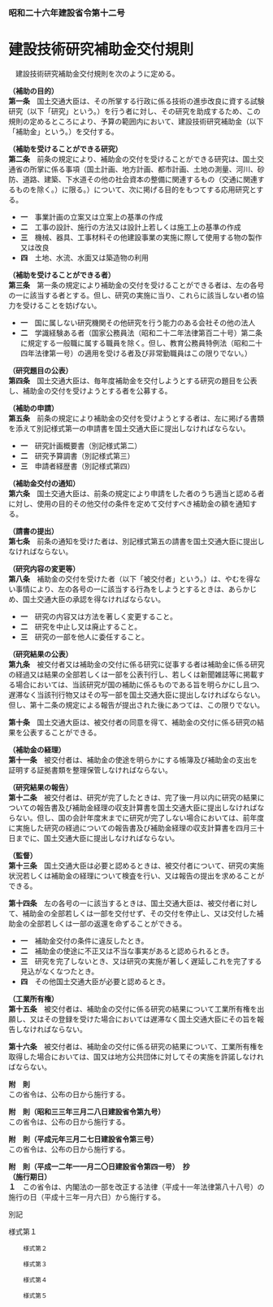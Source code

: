 ### 昭和二十六年建設省令第十二号  
# 建設技術研究補助金交付規則  
　建設技術研究補助金交付規則を次のように定める。  
  
**（補助の目的）**  
**第一条**　国土交通大臣は、その所掌する行政に係る技術の進歩改良に資する試験研究（以下「研究」という。）を行う者に対し、その研究を助成するため、この規則の定めるところにより、予算の範囲内において、建設技術研究補助金（以下「補助金」という。）を交付する。  
  
**（補助を受けることができる研究）**  
**第二条**　前条の規定により、補助金の交付を受けることができる研究は、国土交通省の所掌に係る事項（国土計画、地方計画、都市計画、土地の測量、河川、砂防、道路、建築、下水道その他の社会資本の整備に関連するもの（交通に関連するものを除く。）に限る。）について、次に掲げる目的をもつてする応用研究とする。  
* **一**　事業計画の立案又は立案上の基準の作成  
* **二**　工事の設計、施行の方法又は設計上若しくは施工上の基準の作成  
* **三**　機械、器具、工事材料その他建設事業の実施に際して使用する物の製作又は改良  
* **四**　土地、水流、水面又は築造物の利用  
  
**（補助を受けることができる者）**  
**第三条**　第一条の規定により補助金の交付を受けることができる者は、左の各号の一に該当する者とする。但し、研究の実施に当り、これらに該当しない者の協力を受けることを妨げない。  
* **一**　国に属しない研究機関その他研究を行う能力のある会社その他の法人  
* **二**　学識経験ある者（国家公務員法（昭和二十二年法律第百二十号）第二条に規定する一般職に属する職員を除く。但し、教育公務員特例法（昭和二十四年法律第一号）の適用を受ける者及び非常勤職員はこの限りでない。）  
  
**（研究題目の公表）**  
**第四条**　国土交通大臣は、毎年度補助金を交付しようとする研究の題目を公表し、補助金の交付を受けようとする者を公募する。  
  
**（補助の申請）**  
**第五条**　前条の規定により補助金の交付を受けようとする者は、左に掲げる書類を添えて別記様式第一の申請書を国土交通大臣に提出しなければならない。  
* **一**　研究計画概要書（別記様式第二）  
* **二**　研究予算調書（別記様式第三）  
* **三**　申請者経歴書（別記様式第四）  
  
**（補助金交付の通知）**  
**第六条**　国土交通大臣は、前条の規定により申請をした者のうち適当と認める者に対し、使用の目的その他交付の条件を定めて交付すべき補助金の額を通知する。  
  
**（請書の提出）**  
**第七条**　前条の通知を受けた者は、別記様式第五の請書を国土交通大臣に提出しなければならない。  
  
**（研究内容の変更等）**  
**第八条**　補助金の交付を受けた者（以下「被交付者」という。）は、やむを得ない事情により、左の各号の一に該当する行為をしようとするときは、あらかじめ、国土交通大臣の承認を得なければならない。  
* **一**　研究の内容又は方法を著しく変更すること。  
* **二**　研究を中止し又は廃止すること。  
* **三**　研究の一部を他人に委任すること。  
  
**（研究結果の公表）**  
**第九条**　被交付者又は補助金の交付に係る研究に従事する者は補助金に係る研究の経過又は結果の全部若しくは一部を公表刊行し、若しくは新聞雑誌等に掲載する場合においては、当該研究が国の補助に係るものである旨を明らかにし且つ、遅滞なく当該刊行物又はその写一部を国土交通大臣に提出しなければならない。但し、第十二条の規定による報告が提出された後にあつては、この限りでない。  
  
**第十条**　国土交通大臣は、被交付者の同意を得て、補助金の交付に係る研究の結果を公表することができる。  
  
**（補助金の経理）**  
**第十一条**　被交付者は、補助金の使途を明らかにする帳簿及び補助金の支出を証明する証拠書類を整理保管しなければならない。  
  
**（研究結果の報告）**  
**第十二条**　被交付者は、研究が完了したときは、完了後一月以内に研究の結果についての報告書及び補助金経理の収支計算書を国土交通大臣に提出しなければならない。但し、国の会計年度末までに研究が完了しない場合においては、前年度に実施した研究の経過についての報告書及び補助金経理の収支計算書を四月三十日までに、国土交通大臣に提出しなければならない。  
  
**（監督）**  
**第十三条**　国土交通大臣は必要と認めるときは、被交付者について、研究の実施状況若しくは補助金の経理について検査を行い、又は報告の提出を求めることができる。  
  
**第十四条**　左の各号の一に該当するときは、国土交通大臣は、被交付者に対して、補助金の全部若しくは一部を交付せず、その交付を停止し、又は交付した補助金の全部若しくは一部の返還を命ずることができる。  
* **一**　補助金交付の条件に違反したとき。  
* **二**　補助金の使途に不正又は不当な事実があると認められるとき。  
* **三**　研究を完了しないとき、又は研究の実施が著しく遅延しこれを完了する見込がなくなつたとき。  
* **四**　その他国土交通大臣が必要と認めるとき。  
  
**（工業所有権）**  
**第十五条**　被交付者は、補助金の交付に係る研究の結果について工業所有権を出願し、又はその登録を受けた場合においては遅滞なく国土交通大臣にその旨を報告しなければならない。  
  
**第十六条**　被交付者は、補助金の交付に係る研究の結果について、工業所有権を取得した場合においては、国又は地方公共団体に対してその実施を許諾しなければならない。  
  
**附　則**  
この省令は、公布の日から施行する。  
  
**附　則（昭和三三年三月二八日建設省令第九号）**  
この省令は、公布の日から施行する。  
  
**附　則（平成元年三月二七日建設省令第三号）**  
この省令は、公布の日から施行する。  
  
**附　則（平成一二年一一月二〇日建設省令第四一号）　抄**  
**（施行期日）**  
**１**　この省令は、内閣法の一部を改正する法律（平成十一年法律第八十八号）の施行の日（平成十三年一月六日）から施行する。  
  
別記
          
          
様式第１
          
        様式第２
          
        様式第３
          
        様式第４
          
        様式第５
          
        
